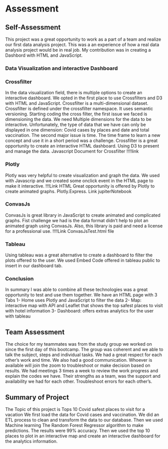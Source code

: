 # Assessment


## Self-Assessment

This project was a great opportunity to work as a part of a team and realize our first data analysis project. This was a an experience of how a real data analysis project would be in real job. My contribution was in creating a Dashbord with HTML and JavaScript.  

### Data Visualization and interactive Dashboard

### Crossfilter 
In the data visualization field, there is multiple options to create an interactive dashboard. We opted in the first place to use Crossfilters and D3 with HTML and JavaScript. 
Crossfilter is a multi-dimensional dataset. Crossfilter is defined under the crossfilter namespace. It uses semantic versioning. 
Starting coding the cross filter, the first issue we faced is dimensioning the data. We need Multiple dimensions for the data to be interactive. Unfortunately, the type of data that we have can only be displayed in one dimension: Covid cases by places and date and total vaccination. 
The second major issue is time. The time frame to learn a new concept and use it in a short period was a challenge. 
Crossfilter is a great opportunity to create an interactive HTML dashboard. Using D3 to present and manage the data. 
Javascript Document for Crossfilter !!!!link 


### Plotly 

Plotly was very helpful to create visualization and graph the data. We used with Javascrip and we created some onclick event in the HTML page to make it interactive.  !!!Link HTML 
Great opportunity is offered by Plotly to create animated graphs. Plotly.Express. Link jupiterNotebook 

### ConvasJs

ConvasJs is great library in JavaScript to create animated and complicated graphs. Fist challenge we had is the data format didn’t help to plot an animated graph using ConvasJs. Also, this library is paid and need a license for a professional use.  !!!!Link ConvasJsTest.html file 

### Tableau 

Using tableau was a great alternative to create a dashboard to filter the plots offered to the user. We used Embed Code offered in tableau public to insert in our dashboard tab. 

 
 ### Conclusion 

In summary I was able to combine all these technologies was a great opportunity to test and use them together. We have an HTML page with 3 Tabs
1-	Home uses Plotly and JavaScript to filter the data 
2-	Map: interactive map with API and Leaflet that shows the top safest places to visit with hotel information 
3-	Dashboard: offers extras analytics for the user with tableau 



## Team Assessment

The choice for my teammates was from the study group we worked on since the first day of this bootcamp. The group was coherent and we able to talk the subject, steps and individual tasks. We had a great respect for each other’s work and time. We also had a good communication. 
Whoever is available will join the zoom to troubleshoot or make decision based on results. We had meetings 3 times a week to review the work progress and explain the codes we have. 
Their strengths as a team, was the support and availability we had for each other. Troubleshoot errors for each other’s. 



## Summary of Project


The Topic of this project is Tops 10 Covid safest places to visit for a vacation
We first load the data for Covid cases and vaccination. We did an ETL process to clean and transform the data to our database. Then we used Machine learning The Random Forest Regressor algorithm to make predictions. The results were 99% accuracy. Then we used the top 10 places to plot in an interactive map and create an interactive dashboard for the analytics information. 


